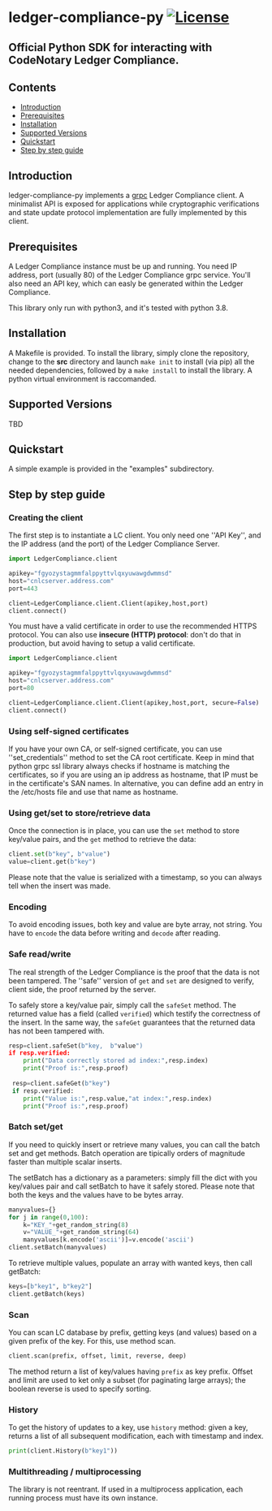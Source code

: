 # ledger-compliance-py [![License](https://img.shields.io/github/license/codenotary/immudb4j)](LICENSE)
## Official Python SDK for interacting with CodeNotary Ledger Compliance.

## Contents
- [Introduction](#introduction)
- [Prerequisites](#prerequisites)
- [Installation](#installation)
- [Supported Versions](#supported-versions)
- [Quickstart](#quickstart)
- [Step by step guide](#step-by-step-guide)

## Introduction
ledger-compliance-py implements a [grpc] Ledger Compliance client. A minimalist API is exposed for applications while cryptographic
verifications and state update protocol implementation are fully implemented by this client.

[grpc]: https://grpc.io/

## Prerequisites
A Ledger Compliance instance must be up and running. You need IP address, port (usually 80) of the Ledger Compliance grpc service.
You'll also need an API key, which can easly be generated within the Ledger Compliance.

This library only run with python3, and it's tested with python 3.8.

## Installation

A Makefile is provided. To install the library, simply clone the repository, change to the **src** directory and launch
```make init``` to install (via pip) all the needed dependencies, followed by a ```make install``` to install the library.
A python virtual environment is raccomanded.

## Supported Versions

TBD

## Quickstart

A simple example is provided in the "examples" subdirectory.

## Step by step guide

### Creating the client

The first step is to instantiate a LC client. You only need one ''API Key'', and the IP address (and the port) of the Ledger Compliance Server.

```python
import LedgerCompliance.client

apikey="fgyozystagmmfalppyttvlqxyuwawgdwmmsd"
host="cnlcserver.address.com"
port=443

client=LedgerCompliance.client.Client(apikey,host,port)
client.connect()
```

You must have a valid certificate in order to use the recommended HTTPS protocol.
You can also use **insecure (HTTP) protocol**: don't do that in production, but avoid having to setup a valid certificate.

```python
import LedgerCompliance.client

apikey="fgyozystagmmfalppyttvlqxyuwawgdwmmsd"
host="cnlcserver.address.com"
port=80

client=LedgerCompliance.client.Client(apikey,host,port, secure=False)
client.connect()
```

### Using self-signed certificates

If you have your own CA, or self-signed certificate, you can use ''set_credentials'' method to set the CA root certificate.
Keep in mind that python grpc ssl library always checks if hostname is matching the certificates, so if you are using an ip address as hostname, that IP must be in the certificate's SAN names. In alternative, you can define add an entry in the /etc/hosts file and use that name as hostname.


### Using get/set to store/retrieve data

Once the connection is in place, you can use the ```set``` method to store key/value pairs, and the ```get``` method to
retrieve the data:

```python
client.set(b"key", b"value")
value=client.get(b"key")
```
Please note that the value is serialized with a timestamp, so you can always tell when the insert was made.

### Encoding
To avoid encoding issues, both key and value are byte array, not string. You have to ```encode``` the data before writing and ```decode``` after reading.

### Safe read/write

The real strength of the Ledger Compliance is the proof that the data is not been tampered. The ''safe'' version of ```get``` and ```set``` are designed 
to verify, client side, the proof returned by the server.

To safely store a key/value pair, simply call the ```safeSet``` method. The returned value has a field (called ```verified```) which testify the 
correctness of the insert. In the same way, the ```safeGet``` guarantees that the returned data has not been tampered with.

```python
resp=client.safeSet(b"key,  b"value")
if resp.verified:
    print("Data correctly stored ad index:",resp.index)
    print("Proof is:",resp.proof)
 
 resp=client.safeGet(b"key")
 if resp.verified:
    print("Value is:",resp.value,"at index:",resp.index)
    print("Proof is:",resp.proof)
```

### Batch set/get
If you need to quickly insert or retrieve many values, you can call the batch set and get methods. Batch operation are tipically orders of magnitude faster than multiple scalar inserts.

The setBatch has a dictionary as a parameters: simply fill the dict with you key/values pair and call setBatch to have it safely stored. Please note that both the keys and the values have to be bytes array.
```python
manyvalues={}
for j in range(0,100):
	k="KEY_"+get_random_string(8)
	v="VALUE_"+get_random_string(64)
	manyvalues[k.encode('ascii')]=v.encode('ascii')
client.setBatch(manyvalues)
```

To retrieve multiple values, populate an array with wanted keys, then call getBatch:
```python
keys=[b"key1", b"key2"]
client.getBatch(keys)
```

### Scan
You can scan LC database by prefix, getting keys (and values) based on a given prefix of the key. For this, use method scan.

```python
client.scan(prefix, offset, limit, reverse, deep)
```
The method return a list of key/values having `prefix` as key prefix. Offset and limit are used to ket only a subset (for paginating large arrays); the boolean reverse is used to specify sorting.

### History

To get the history of updates to a key, use `history` method: given a key, returns a list of all subsequent modification, each with timestamp and index.
```python
print(client.History(b"key1"))
```

### Multithreading / multiprocessing
The library is not reentrant. If used in a multiprocess application, each running process must have its own instance.
